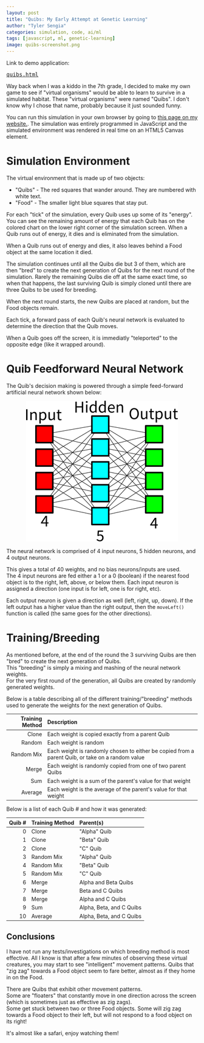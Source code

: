 ```yaml
---
layout: post
title: "Quibs: My Early Attempt at Genetic Learning"
author: "Tyler Sengia"
categories: simulation, code, ai/ml
tags: [javascript, ml, genetic-learning]
image: quibs-screenshot.png
---
```


<div class="note" >
  Link to demo application: <a href="assets/static/quibs.html" ><pre>quibs.html</pre></a>
</div>

Way back when I was a kiddo in the 7th grade, I decided to make my own game to see if "virtual organisms" would be able to learn to survive in a simulated habitat. These "virtual organisms" were named "Quibs". I don't know why I chose that name, probably because it just sounded funny.  

You can run this simulation in your own browser by going to [this page on my website.](assets/static/quibs.html). The simulation was entirely programmed in JavaScript and the simulated environment was rendered in real time on an HTML5 Canvas element.  

# Simulation Environment
The virtual environment that is made up of two objects:  
- "Quibs" - The red squares that wander around. They are numbered with white text.  
- "Food" - The smaller light blue squares that stay put.  

For each "tick" of the simulation, every Quib uses up some of its "energy". You can see the remaining amount of energy that each Quib has on the colored chart on the lower right corner of the simulation screen. When a Quib runs out of energy, it dies and is eliminated from the simulation. 

When a Quib runs out of energy and dies, it also leaves behind a Food object at the same location it died.  

The simulation continues until all the Quibs die but 3 of them, which are then "bred" to create the next generation of Quibs for the next round of the simulation. Rarely the remaining Quibs die off at the same exact time, so when that happens, the last surviving Quib is simply cloned until there are three Quibs to be used for breeding.  

When the next round starts, the new Quibs are placed at random, but the Food objects remain.  

Each tick, a forward pass of each Quib's neural network is evaluated to determine the direction that the Quib moves.  

When a Quib goes off the screen, it is immediatly "teleported" to the opposite edge (like it wrapped around).

# Quib Feedforward Neural Network
The Quib's decision making is powered through a simple feed-forward artificial neural network shown below:  

<div style="text-align: center;" >
<img src="assets/img/quibs-network.png" alt="Diagram of the quib's feedforward neural network" />  
</div>

The neural network is comprised of 4 input neurons, 5 hidden neurons, and 4 output neurons. 

This gives a total of 40 weights, and no bias neurons/inputs are used.  
The 4 input neurons are fed either a 1 or a 0 (boolean) if the nearest food object is to the right, left, above, or below them. Each input neuron is assigned a direction (one input is for left, one is for right, etc).  

Each output neuron is given a direction as well (left, right, up, down). If the left output has a higher value than the right output, then the `moveLeft()` function is called (the same goes for the other directions).  


# Training/Breeding
As mentioned before, at the end of the round the 3 surviving Quibs are then "bred" to create the next generation of Quibs.  
This "breeding" is simply a mixing and mashing of the neural network weights.  
For the very first round of the generation, all Quibs are created by randomly generated weights.  

Below is a table describing all of the different training/"breeding" methods used to generate the weights for the next generation of Quibs.

| Training Method | Description |
| -----------------:|:----------- |
| Clone             | Each weight is copied exactly from a parent Quib |
| Random            | Each weight is random |
| Random Mix        | Each weight is randomly chosen to either be copied from a parent Quib, or take on a random value |
| Merge             | Each weight is randomly copied from one of two parent Quibs |
| Sum               | Each weight is a sum of the parent's value for that weight |
| Average           | Each weight is the average of the parent's value for that weight |

Below is a list of each Quib # and how it was generated:  

| Quib # | Training Method | Parent(s)|
| ------:| ----------------- |:-------- |
|      0 | Clone             | "Alpha" Quib |
|      1 | Clone             | "Beta" Quib |
|      2 | Clone             | "C" Quib |
|      3 | Random Mix        | "Alpha" Quib |
|      4 | Random Mix        | "Beta" Quib |
|      5 | Random Mix        | "C" Quib |
|      6 | Merge             | Alpha and Beta Quibs |
|      7 | Merge             | Beta and C Quibs |
|      8 | Merge             | Alpha and C Quibs |
|      9 | Sum               | Alpha, Beta, and C Quibs |
|     10 | Average           | Alpha, Beta, and C Quibs |

## Conclusions
I have not run any tests/investigations on which breeding method is most effective.
All I know is that after a few minutes of observing these virtual creatures, you may start to see "intelligent" movement patterns. Quibs that "zig zag" towards a Food object seem to fare better, almost as if they home in on the Food.  

There are Quibs that exhibit other movement patterns.   
Some are "floaters" that constantly move in one direction across the screen (which is sometimes just as effective as zig zags).  
Some get stuck between two or three Food objects. Some will zig zag towards a Food object to their left, but will not respond to a food object on its right! 

It's almost like a safari, enjoy watching them! 

